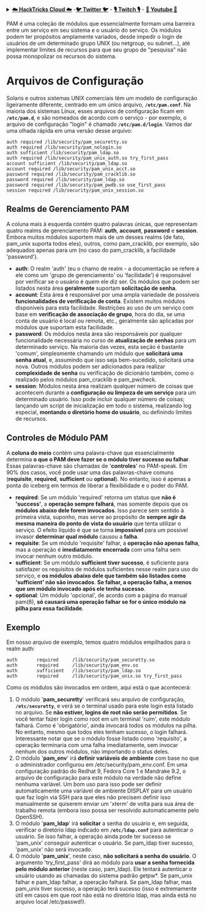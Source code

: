 <details>

<summary><a href="https://cloud.hacktricks.xyz/pentesting-cloud/pentesting-cloud-methodology"><strong>☁️ HackTricks Cloud ☁️</strong></a> -<a href="https://twitter.com/hacktricks_live"><strong>🐦 Twitter 🐦</strong></a> - <a href="https://www.twitch.tv/hacktricks_live/schedule"><strong>🎙️ Twitch 🎙️</strong></a> - <a href="https://www.youtube.com/@hacktricks_LIVE"><strong>🎥 Youtube 🎥</strong></a></summary>

- Você trabalha em uma **empresa de segurança cibernética**? Você quer ver sua **empresa anunciada no HackTricks**? ou você quer ter acesso à **última versão do PEASS ou baixar o HackTricks em PDF**? Confira os [**PLANOS DE ASSINATURA**](https://github.com/sponsors/carlospolop)!

- Descubra [**A Família PEASS**](https://opensea.io/collection/the-peass-family), nossa coleção exclusiva de [**NFTs**](https://opensea.io/collection/the-peass-family)

- Adquira o [**swag oficial do PEASS & HackTricks**](https://peass.creator-spring.com)

- **Junte-se ao** [**💬**](https://emojipedia.org/speech-balloon/) [**grupo do Discord**](https://discord.gg/hRep4RUj7f) ou ao [**grupo do telegram**](https://t.me/peass) ou **siga-me** no **Twitter** [**🐦**](https://github.com/carlospolop/hacktricks/tree/7af18b62b3bdc423e11444677a6a73d4043511e9/\[https:/emojipedia.org/bird/README.md)[**@carlospolopm**](https://twitter.com/hacktricks_live)**.**

- **Compartilhe suas técnicas de hacking enviando PRs para o [repositório hacktricks](https://github.com/carlospolop/hacktricks) e [hacktricks-cloud repo](https://github.com/carlospolop/hacktricks-cloud)**.

</details>


PAM é uma coleção de módulos que essencialmente formam uma barreira entre um serviço em seu sistema e o usuário do serviço. Os módulos podem ter propósitos amplamente variados, desde impedir o login de usuários de um determinado grupo UNIX \(ou netgroup, ou subnet…\), até implementar limites de recursos para que seu grupo de "pesquisa" não possa monopolizar os recursos do sistema.

# Arquivos de Configuração

Solaris e outros sistemas UNIX comerciais têm um modelo de configuração ligeiramente diferente, centrado em um único arquivo, **`/etc/pam.conf`**. Na maioria dos sistemas Linux, esses arquivos de configuração ficam em **`/etc/pam.d`**, e são nomeados de acordo com o serviço - por exemplo, o arquivo de configuração "login" é chamado **`/etc/pam.d/login`**. Vamos dar uma olhada rápida em uma versão desse arquivo:
```text
auth required /lib/security/pam_securetty.so
auth required /lib/security/pam_nologin.so
auth sufficient /lib/security/pam_ldap.so
auth required /lib/security/pam_unix_auth.so try_first_pass
account sufficient /lib/security/pam_ldap.so
account required /lib/security/pam_unix_acct.so
password required /lib/security/pam_cracklib.so
password required /lib/security/pam_ldap.so
password required /lib/security/pam_pwdb.so use_first_pass
session required /lib/security/pam_unix_session.so
```
## **Realms de Gerenciamento PAM**

A coluna mais à esquerda contém quatro palavras únicas, que representam quatro realms de gerenciamento PAM: **auth**, **account**, **password** e **session**. Embora muitos módulos suportem mais de um desses realms \(de fato, pam\_unix suporta todos eles\), outros, como pam\_cracklib, por exemplo, são adequados apenas para um \(no caso do pam\_cracklib, a facilidade 'password'\).

* **auth**: O realm 'auth' \(eu o chamo de realm - a documentação se refere a ele como um 'grupo de gerenciamento' ou 'facilidade'\) é responsável por verificar se o usuário é quem ele diz ser. Os módulos que podem ser listados nesta área **geralmente** suportam **solicitação de senha**.
* **account**: Esta área é responsável por uma ampla variedade de possíveis **funcionalidades de verificação de conta**. Existem muitos módulos disponíveis para esta facilidade. Restrições ao uso de um serviço com base em **verificação de associação de grupo**, hora do dia, se uma conta de usuário é local ou remota, etc., geralmente são aplicadas por módulos que suportam esta facilidade.
* **password**: Os módulos nesta área são responsáveis por qualquer funcionalidade necessária no curso de **atualização de senhas** para um determinado serviço. Na maioria das vezes, esta seção é bastante 'comum', simplesmente chamando um módulo que **solicitará uma senha atual**, e, assumindo que isso seja bem-sucedido, solicitará uma nova. Outros módulos podem ser adicionados para realizar **complexidade de senha** ou verificação de dicionário também, como o realizado pelos módulos pam\_cracklib e pam\_pwcheck.
* **session**: Módulos nesta área realizam qualquer número de coisas que acontecem durante a **configuração ou limpeza de um serviço** para um determinado usuário. Isso pode incluir qualquer número de coisas; lançando um script de inicialização em todo o sistema, realizando log especial, **montando o diretório home do usuário**, ou definindo limites de recursos.

## **Controles de Módulo PAM**

A **coluna do meio** contém uma palavra-chave que essencialmente determina **o que o PAM deve fazer se o módulo tiver sucesso ou falhar**. Essas palavras-chave são chamadas de '**controles**' no PAM-speak. Em 90% dos casos, você pode usar uma das palavras-chave comuns \(**requisite**, **required**, **sufficient** ou **optional**\). No entanto, isso é apenas a ponta do iceberg em termos de liberar a flexibilidade e o poder do PAM.

* **required**: Se um módulo 'required' retorna um status que **não é 'success'**, a **operação sempre falhará**, mas somente depois que os **módulos abaixo dele forem invocados**. Isso parece sem sentido à primeira vista, suponho, mas serve ao propósito de **sempre agir da mesma maneira do ponto de vista do usuário** que tenta utilizar o serviço. O efeito líquido é que se torna **impossível** para um possível invasor **determinar qual módulo** causou a **falha**.
* **requisite**: Se um módulo 'requisite' falhar, a **operação não apenas falha**, mas a operação é **imediatamente encerrada** com uma falha sem invocar nenhum outro módulo.
* **sufficient**: Se um módulo **sufficient** **tiver sucesso**, é suficiente para satisfazer os requisitos de módulos suficientes nesse realm para uso do serviço, e **os módulos abaixo dele que também são listados como 'sufficient' não são invocados**. **Se falhar, a operação falha, a menos que um módulo invocado após ele tenha sucesso**.
* **optional**: Um módulo 'opcional', de acordo com a página do manual pam\(8\), **só causará uma operação falhar se for o único módulo na pilha para essa facilidade**.

## Exemplo

Em nosso arquivo de exemplo, temos quatro módulos empilhados para o realm auth:
```text
auth       required     /lib/security/pam_securetty.so
auth       required     /lib/security/pam_env.so
auth       sufficient   /lib/security/pam_ldap.so
auth       required     /lib/security/pam_unix.so try_first_pass
```
Como os módulos são invocados em ordem, aqui está o que acontecerá:

1. O módulo '**pam_securetty**' verificará seu arquivo de configuração, **`/etc/securetty`**, e verá se o terminal usado para este login está listado no arquivo. Se **não estiver, logins de root não serão permitidos**. Se você tentar fazer login como root em um terminal 'ruim', este módulo falhará. Como é 'obrigatório', ainda invocará todos os módulos na pilha. No entanto, mesmo que todos eles tenham sucesso, o login falhará. Interessante notar que se o módulo fosse listado como 'requisito', a operação terminaria com uma falha imediatamente, sem invocar nenhum dos outros módulos, não importando o status deles.
2. O módulo '**pam_env**' irá **definir variáveis de ambiente** com base no que o administrador configurou em /etc/security/pam_env.conf. Em uma configuração padrão do Redhat 9, Fedora Core 1 e Mandrake 9.2, o arquivo de configuração para este módulo na verdade não define nenhuma variável. Um bom uso para isso pode ser definir automaticamente uma variável de ambiente DISPLAY para um usuário que faz login via SSH para que eles não precisem definir isso manualmente se quiserem enviar um 'xterm' de volta para sua área de trabalho remota (embora isso possa ser resolvido automaticamente pelo OpenSSH).
3. O módulo '**pam_ldap**' irá **solicitar** a senha do usuário e, em seguida, verificar o diretório ldap indicado em **`/etc/ldap.conf`** para autenticar o usuário. Se isso falhar, a operação ainda pode ter sucesso se 'pam_unix' conseguir autenticar o usuário. Se pam_ldap tiver sucesso, 'pam_unix' não será invocado.
4. O módulo '**pam_unix**', neste caso, **não solicitará a senha do usuário**. O argumento 'try_first_pass' dirá ao módulo para **usar a senha fornecida pelo módulo anterior** (neste caso, pam_ldap). Ele tentará autenticar o usuário usando as chamadas do sistema padrão getpw\*. Se pam_unix falhar e pam_ldap falhar, a operação falhará. Se pam_ldap falhar, mas pam_unix tiver sucesso, a operação terá sucesso (isso é extremamente útil em casos em que root não está no diretório ldap, mas ainda está no arquivo local /etc/passwd!).
